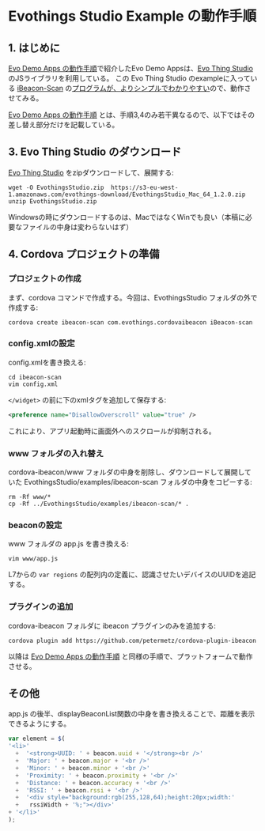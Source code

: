 Evothings Studio Example の動作手順
=====

## 1. はじめに

[Evo Demo Apps の動作手順](EvoDemoApps.md)で紹介したEvo Demo Appsは、[Evo Thing Studio](https://evothings.com/) のJSライブラリを利用している。
この Evo Thing Studio のexampleに入っている [iBeacon-Scan](https://evothings.com/doc/examples/ibeacon-scan.html) の[プログラムが、よりシンプルでわかりやすい](https://github.com/evothings/evothings-examples/blob/master/examples/ibeacon-scan/app.js)ので、動作させてみる。

[Evo Demo Apps の動作手順](EvoDemoApps.md) とは、手順3,4のみ若干異なるので、以下ではその差し替え部分だけを記載している。


## 3. Evo Thing Studio のダウンロード

[Evo Thing Studio](https://evothings.com/download/) をzipダウンロードして、展開する:

```
wget -O EvothingsStudio.zip  https://s3-eu-west-1.amazonaws.com/evothings-download/EvothingsStudio_Mac_64_1.2.0.zip
unzip EvothingsStudio.zip
```

Windowsの時にダウンロードするのは、MacではなくWinでも良い（本稿に必要なファイルの中身は変わらないはず）


## 4. Cordova プロジェクトの準備

### プロジェクトの作成

まず、cordova コマンドで作成する。今回は、EvothingsStudio フォルダの外で作成する:

```
cordova create ibeacon-scan com.evothings.cordovaibeacon iBeacon-scan
```

### config.xmlの設定

config.xmlを書き換える:

```
cd ibeacon-scan
vim config.xml
```

`</widget>` の前に下のxmlタグを追加して保存する:

```xml
<preference name="DisallowOverscroll" value="true" />
```

これにより、アプリ起動時に画面外へのスクロールが抑制される。

### www フォルダの入れ替え

cordova-ibeacon/www フォルダの中身を削除し、ダウンロードして展開していた EvothingsStudio/examples/ibeacon-scan フォルダの中身をコピーする:

```
rm -Rf www/*
cp -Rf ../EvothingsStudio/examples/ibeacon-scan/* .
```

### beaconの設定

www フォルダの app.js を書き換える:

```
vim www/app.js
```

L7からの `var regions` の配列内の定義に、認識させたいデバイスのUUIDを追記する。


### プラグインの追加

cordova-ibeacon フォルダに ibeacon  プラグインのみを追加する:

```
cordova plugin add https://github.com/petermetz/cordova-plugin-ibeacon
```

以降は [Evo Demo Apps の動作手順](EvoDemoApps.md) と同様の手順で、プラットフォームで動作させる。

## その他

app.js の後半、displayBeaconList関数の中身を書き換えることで、距離を表示できるようにする。

```js
var element = $(
'<li>'
  +  '<strong>UUID: ' + beacon.uuid + '</strong><br />'
  +  'Major: ' + beacon.major + '<br />'
  +  'Minor: ' + beacon.minor + '<br />'
  +  'Proximity: ' + beacon.proximity + '<br />'
  +  'Distance: ' + beacon.accuracy + '<br />'
  +  'RSSI: ' + beacon.rssi + '<br />'
  +  '<div style="background:rgb(255,128,64);height:20px;width:'
  +   rssiWidth + '%;"></div>'
+ '</li>'
);
```
